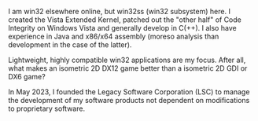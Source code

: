 I am win32 elsewhere online, but win32ss (win32 subsystem) here.  I created the Vista Extended Kernel, patched out the "other half" of Code Integrity on Windows Vista
and generally develop in C(++). I also have experience in Java and x86/x64 assembly (moreso analysis than development in the case of the latter).

Lightweight, highly compatible win32 applications are my focus. After all, what makes an isometric 2D DX12 game better than a isometric 2D GDI or DX6 game?

In May 2023, I founded the Legacy Software Corporation (LSC) to manage the development of my software products not dependent on modifications to proprietary software.

